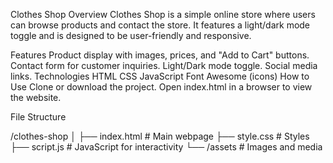 Clothes Shop
Overview
Clothes Shop is a simple online store where users can browse products and contact the store. It features a light/dark mode toggle and is designed to be user-friendly and responsive.

Features
Product display with images, prices, and "Add to Cart" buttons.
Contact form for customer inquiries.
Light/Dark mode toggle.
Social media links.
Technologies
HTML
CSS
JavaScript
Font Awesome (icons)
How to Use
Clone or download the project.
Open index.html in a browser to view the website.

File Structure

/clothes-shop
│
├── index.html           # Main webpage
├── style.css            # Styles
├── script.js            # JavaScript for interactivity
└── /assets              # Images and media
